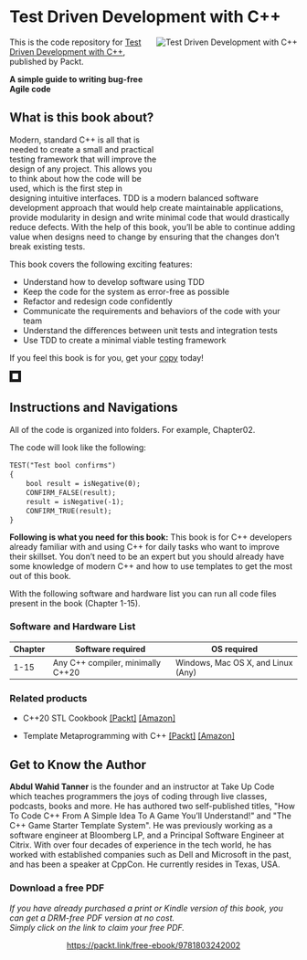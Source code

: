 


# Test Driven Development with C++

<a href="https://www.amazon.com/Test-Driven-Development-Writing-Bug-free/dp/1803242000/ref=tmm_pap_swatch_0?_encoding=UTF8&qid=&sr=&utm_source=github&utm_medium=repository&utm_campaign=9781804613900"><img src="https://m.media-amazon.com/images/I/41RyuU0nPbL._SX404_BO1,204,203,200_.jpg" alt="Test Driven Development with C++" height="256px" align="right"></a>

This is the code repository for [Test Driven Development with C++](https://www.amazon.com/Test-Driven-Development-Writing-Bug-free/dp/1803242000/ref=tmm_pap_swatch_0?_encoding=UTF8&qid=&sr=&utm_source=github&utm_medium=repository&utm_campaign=9781804613900), published by Packt.

**A simple guide to writing bug-free Agile code**

## What is this book about?
Modern, standard C++ is all that is needed to create a small and practical testing framework that will improve the design of any project. This allows you to think about how the code will be used, which is the first step in designing intuitive interfaces. TDD is a modern balanced software development approach that would help create maintainable applications, provide modularity in design and write minimal code that would drastically reduce defects. With the help of this book, you’ll be able to continue adding value when designs need to change by ensuring that the changes don’t break existing tests.

This book covers the following exciting features:
* Understand how to develop software using TDD
* Keep the code for the system as error-free as possible
* Refactor and redesign code confidently
* Communicate the requirements and behaviors of the code with your team
* Understand the differences between unit tests and integration tests
* Use TDD to create a minimal viable testing framework

If you feel this book is for you, get your [copy](https://www.amazon.com/dp/1803242000) today!

<a href="https://www.packtpub.com/?utm_source=github&utm_medium=banner&utm_campaign=GitHubBanner"><img src="https://raw.githubusercontent.com/PacktPublishing/GitHub/master/GitHub.png" 
alt="https://www.packtpub.com/" border="5" /></a>

## Instructions and Navigations
All of the code is organized into folders. For example, Chapter02.

The code will look like the following:
```
TEST("Test bool confirms")
{
    bool result = isNegative(0);
    CONFIRM_FALSE(result);
    result = isNegative(-1);
    CONFIRM_TRUE(result);
}
```

**Following is what you need for this book:**
This book is for C++ developers already familiar with and using C++ for daily tasks who want to improve their skillset. You don’t need to be an expert but you should already have some knowledge of modern C++ and how to use templates to get the most out of this book.

With the following software and hardware list you can run all code files present in the book (Chapter 1-15).
### Software and Hardware List
| Chapter | Software required | OS required |
| -------- | ------------------------------------ | ----------------------------------- |
| 1-15 | Any C++ compiler, minimally C++20 | Windows, Mac OS X, and Linux (Any) |


### Related products
* C++20 STL Cookbook [[Packt]](https://www.packtpub.com/product/c20-stl-cookbook/9781803248714?utm_source=github&utm_medium=repository&utm_campaign=9781803248714) [[Amazon]](https://www.amazon.com/dp/1803248718)

* Template Metaprogramming with C++ [[Packt]](https://www.packtpub.com/product/template-metaprogramming-with-c/9781803243450?utm_source=github&utm_medium=repository&utm_campaign=9781803243450) [[Amazon]](https://www.amazon.com/dp/1803243457)


## Get to Know the Author
**Abdul Wahid Tanner**
is the founder and an instructor at Take Up Code which teaches programmers the joys of coding through live classes, podcasts, books and more. He has authored two self-published titles, "How To Code C++ From A Simple Idea To A Game You’ll Understand!" and "The C++ Game Starter Template System". He was previously working as a software engineer at Bloomberg LP, and a Principal Software Engineer at Citrix. With over four decades of experience in the tech world, he has worked with established companies such as Dell and Microsoft in the past, and has been a speaker at CppCon. He currently resides in Texas, USA.


### Download a free PDF

 <i>If you have already purchased a print or Kindle version of this book, you can get a DRM-free PDF version at no cost.<br>Simply click on the link to claim your free PDF.</i>
<p align="center"> <a href="https://packt.link/free-ebook/9781803242002">https://packt.link/free-ebook/9781803242002 </a> </p>